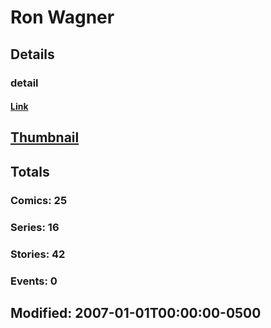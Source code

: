 # Ron  Wagner 
## Details
### detail
#### [Link](http://marvel.com/comics/creators/2502/ron_wagner?utm_campaign=apiRef&utm_source=225578a89fc76f3d20fbffda5d17a88d)
## [Thumbnail](http://i.annihil.us/u/prod/marvel/i/mg/b/40/image_not_available.jpg)
## Totals
### Comics: 25
### Series: 16
### Stories: 42
### Events: 0
## Modified: 2007-01-01T00:00:00-0500